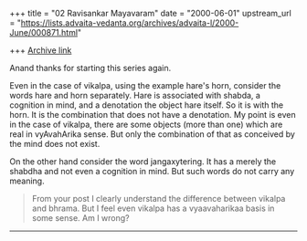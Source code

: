 +++
title = "02 Ravisankar Mayavaram"
date = "2000-06-01"
upstream_url = "https://lists.advaita-vedanta.org/archives/advaita-l/2000-June/000871.html"

+++
[Archive link](https://lists.advaita-vedanta.org/archives/advaita-l/2000-June/000871.html)

Anand thanks for starting this series again.

Even in the case of vikalpa, using the example hare's horn, consider
the words hare and horn separately. Hare is associated with shabda, a
cognition in mind, and a denotation the object hare itself. So it is
with the horn. It is the combination that does not have a denotation.
My point is even in the case of vikalpa, there are some objects (more
than one) which are real in vyAvahArika sense. But only the combination
of that as conceived by the mind does not exist.

On the other hand consider the word jangaxytering. It has a merely the
shabdha and not even a cognition in mind. But such words do not carry
any meaning.

>From your post I clearly understand the difference between vikalpa and
bhrama. But I feel even vikalpa has a vyaavaharikaa basis in some
sense.  Am I wrong?
------------------------------

